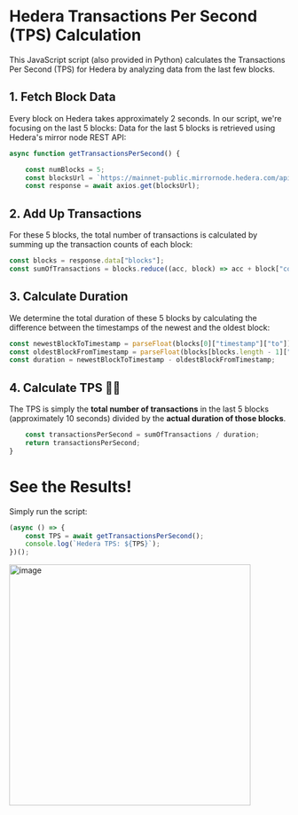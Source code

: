 # Hedera Transactions Per Second (TPS) Calculation

This JavaScript script (also provided in Python) calculates the Transactions Per Second (TPS) for Hedera by analyzing data from the last few blocks.

## 1. Fetch Block Data

Every block on Hedera takes approximately 2 seconds. In our script, we're focusing on the last 5 blocks:
Data for the last 5 blocks is retrieved using Hedera's mirror node REST API:

```js
async function getTransactionsPerSecond() {

    const numBlocks = 5;
    const blocksUrl = `https://mainnet-public.mirrornode.hedera.com/api/v1/blocks?limit=${numBlocks}`;
    const response = await axios.get(blocksUrl);
```

## 2. Add Up Transactions

For these 5 blocks, the total number of transactions is calculated by summing up the transaction counts of each block:

```js
const blocks = response.data["blocks"];
const sumOfTransactions = blocks.reduce((acc, block) => acc + block["count"], 0);
```

## 3. Calculate Duration

We determine the total duration of these 5 blocks by calculating the difference between the timestamps of the newest and the oldest block:

```js
const newestBlockToTimestamp = parseFloat(blocks[0]["timestamp"]["to"]);
const oldestBlockFromTimestamp = parseFloat(blocks[blocks.length - 1]["timestamp"]["from"]);
const duration = newestBlockToTimestamp - oldestBlockFromTimestamp;
```

## 4. Calculate TPS 🎉🎉

The TPS is simply the **total number of transactions** in the last 5 blocks (approximately 10 seconds) divided by the **actual duration of those blocks**.

```js
    const transactionsPerSecond = sumOfTransactions / duration;
    return transactionsPerSecond;
}
```

# See the Results!

Simply run the script:

```js
(async () => {
	const TPS = await getTransactionsPerSecond();
	console.log(`Hedera TPS: ${TPS}`);
})();
```

<img width="435" alt="image" src="https://github.com/ed-marquez/hedera-tps-calculator/assets/72571340/615e51d7-8ec5-48d7-8ee7-38828b9453ff">
